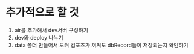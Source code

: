 # 추가적으로 할 것
1. air를 추가해서 dev서버 구성하기
2. dev와 deploy 나누기
3. data 폴더 만들어서 도커 컴포즈가 꺼져도 dbRecord들이 저장되는지 확인하기
